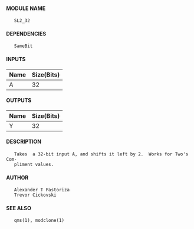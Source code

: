#### MODULE NAME
       SL2_32

#### DEPENDENCIES
       SameBit

#### INPUTS
Name | Size(Bits)
-----|------------
A   |     32     

#### OUTPUTS
Name | Size(Bits)
-----|------------
Y   |     32     

#### DESCRIPTION
       Takes  a 32-bit input A, and shifts it left by 2.  Works for Two's Com-
       pliment values.

#### AUTHOR
       Alexander T Pastoriza
       Trevor Cickovski

#### SEE ALSO
       qms(1), modclone(1)
